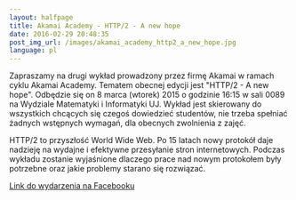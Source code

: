 ```yaml
---
layout: halfpage
title: Akamai Academy - HTTP/2 - A new hope
date: 2016-02-29 20:48:35
post_img_url: /images/akamai_academy_http2_a_new_hope.jpg
language: pl
---
```


Zapraszamy na drugi wykład prowadzony przez firmę Akamai w ramach cyklu Akamai Academy. Tematem obecnej edycji jest "HTTP/2 - A new hope". Odbędzie się on 8 marca (wtorek) 2015 o godzinie 16:15 w sali 0089 na Wydziale Matematyki i Informatyki UJ. Wykład jest skierowany do wszystkich chcących się czegoś dowiedzieć studentów, nie trzeba spełniać żadnych wstępnych wymagań, dla obecnych zwolnienia z zajęć.

HTTP/2 to przyszłość World Wide Web. Po 15 latach nowy protokół daje nadzieję na wydajne i efektywne przesyłanie stron internetowych. Podczas wykładu zostanie wyjaśnione dlaczego prace nad nowym protokołem były potrzebne oraz jakie problemy starano się rozwiązać.

[Link do wydarzenia na Facebooku](https://www.facebook.com/events/1731323333748441/)